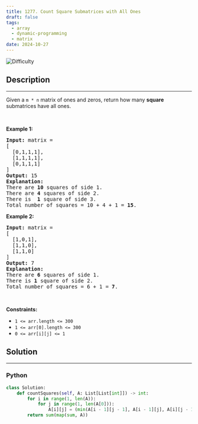 ```yaml
---
title: 1277. Count Square Submatrices with All Ones
draft: false
tags: 
  - array
  - dynamic-programming
  - matrix
date: 2024-10-27
---
```


![Difficulty](https://img.shields.io/badge/Difficulty-Medium-blue.svg)

## Description

---
<p>Given a <code>m * n</code> matrix of ones and zeros, return how many <strong>square</strong> submatrices have all ones.</p>

<p>&nbsp;</p>
<p><strong class="example">Example 1:</strong></p>

<pre>
<strong>Input:</strong> matrix =
[
&nbsp; [0,1,1,1],
&nbsp; [1,1,1,1],
&nbsp; [0,1,1,1]
]
<strong>Output:</strong> 15
<strong>Explanation:</strong> 
There are <strong>10</strong> squares of side 1.
There are <strong>4</strong> squares of side 2.
There is  <strong>1</strong> square of side 3.
Total number of squares = 10 + 4 + 1 = <strong>15</strong>.
</pre>

<p><strong class="example">Example 2:</strong></p>

<pre>
<strong>Input:</strong> matrix = 
[
  [1,0,1],
  [1,1,0],
  [1,1,0]
]
<strong>Output:</strong> 7
<strong>Explanation:</strong> 
There are <b>6</b> squares of side 1.  
There is <strong>1</strong> square of side 2. 
Total number of squares = 6 + 1 = <b>7</b>.
</pre>

<p>&nbsp;</p>
<p><strong>Constraints:</strong></p>

<ul>
	<li><code>1 &lt;= arr.length&nbsp;&lt;= 300</code></li>
	<li><code>1 &lt;= arr[0].length&nbsp;&lt;= 300</code></li>
	<li><code>0 &lt;= arr[i][j] &lt;= 1</code></li>
</ul>


## Solution

---
### Python
``` py title='count-square-submatrices-with-all-ones'
class Solution:
    def countSquares(self, A: List[List[int]]) -> int:
        for i in range(1, len(A)):
            for j in range(1, len(A[0])):
                A[i][j] = (min(A[i - 1][j - 1], A[i - 1][j], A[i][j - 1]) + 1 if A[i][j] == 1 else 0)
        return sum(map(sum, A))

```

